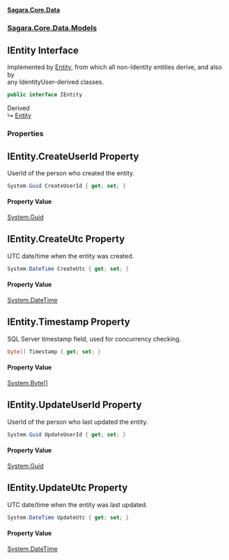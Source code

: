 #### [Sagara.Core.Data](index.md 'index')
### [Sagara.Core.Data.Models](index.md#Sagara.Core.Data.Models 'Sagara.Core.Data.Models')

## IEntity Interface

Implemented by [Entity](Sagara.Core.Data.Models.Entity.md 'Sagara.Core.Data.Models.Entity'), from which all non-Identity entities derive, and also by  
any IdentityUser<T>-derived classes.

```csharp
public interface IEntity
```

Derived  
&#8627; [Entity](Sagara.Core.Data.Models.Entity.md 'Sagara.Core.Data.Models.Entity')
### Properties

<a name='Sagara.Core.Data.Models.IEntity.CreateUserId'></a>

## IEntity.CreateUserId Property

UserId of the person who created the entity.

```csharp
System.Guid CreateUserId { get; set; }
```

#### Property Value
[System.Guid](https://docs.microsoft.com/en-us/dotnet/api/System.Guid 'System.Guid')

<a name='Sagara.Core.Data.Models.IEntity.CreateUtc'></a>

## IEntity.CreateUtc Property

UTC date/time when the entity was created.

```csharp
System.DateTime CreateUtc { get; set; }
```

#### Property Value
[System.DateTime](https://docs.microsoft.com/en-us/dotnet/api/System.DateTime 'System.DateTime')

<a name='Sagara.Core.Data.Models.IEntity.Timestamp'></a>

## IEntity.Timestamp Property

SQL Server timestamp field, used for concurrency checking.

```csharp
byte[] Timestamp { get; set; }
```

#### Property Value
[System.Byte](https://docs.microsoft.com/en-us/dotnet/api/System.Byte 'System.Byte')[[]](https://docs.microsoft.com/en-us/dotnet/api/System.Array 'System.Array')

<a name='Sagara.Core.Data.Models.IEntity.UpdateUserId'></a>

## IEntity.UpdateUserId Property

UserId of the person who last updated the entity.

```csharp
System.Guid UpdateUserId { get; set; }
```

#### Property Value
[System.Guid](https://docs.microsoft.com/en-us/dotnet/api/System.Guid 'System.Guid')

<a name='Sagara.Core.Data.Models.IEntity.UpdateUtc'></a>

## IEntity.UpdateUtc Property

UTC date/time when the entity was last updated.

```csharp
System.DateTime UpdateUtc { get; set; }
```

#### Property Value
[System.DateTime](https://docs.microsoft.com/en-us/dotnet/api/System.DateTime 'System.DateTime')
